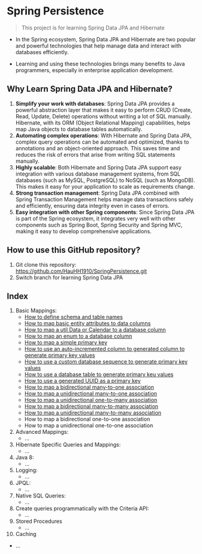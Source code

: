 # Spring Persistence

> This project is for learning Spring Data JPA and Hibernate

- In the Spring ecosystem, Spring Data JPA and Hibernate are two popular and powerful technologies that help manage data
  and interact with databases efficiently.

- Learning and using these technologies brings many benefits to Java programmers, especially in enterprise application
  development.

## Why Learn Spring Data JPA and Hibernate?

1. **Simplify your work with databases**: Spring Data JPA provides a powerful abstraction layer that makes it easy to
   perform CRUD (Create, Read, Update, Delete) operations without writing a lot of SQL manually. Hibernate, with its
   ORM (Object Relational Mapping) capabilities, helps map Java objects to database tables automatically.
2. **Automating complex operations**: With Hibernate and Spring Data JPA, complex query operations can be automated and
   optimized, thanks to annotations and an object-oriented approach. This saves time and reduces the risk of errors that
   arise from writing SQL statements manually.
3. **Highly scalable**: Both Hibernate and Spring Data JPA support easy integration with various database management
   systems, from SQL databases (such as MySQL, PostgreSQL) to NoSQL (such as MongoDB). This makes it easy for your
   application to scale as requirements change.
4. **Strong transaction management**: Spring Data JPA combined with Spring Transaction Management helps manage data
   transactions safely and efficiently, ensuring data integrity even in cases of errors.
5. **Easy integration with other Spring components**: Since Spring Data JPA is part of the Spring ecosystem, it
   integrates very well with other components such as Spring Boot, Spring Security and Spring MVC, making it easy to
   develop comprehensive applications.

## How to use this GitHub repository?

1. Git clone this repository:
   https://github.com/HauHH1910/SpringPersistence.git
2. Switch branch for learning Spring Data JPA

## Index

1. Basic Mappings:
   - [How to define schema and table names](https://github.com/HauHH1910/SpringPersistence/tree/basic-mappings/schema-table-names)
   - [How to map basic entity attributes to data columns](https://github.com/HauHH1910/SpringPersistence/tree/basic-mappings/map-basic-entity-attributes)
   - [How to map a util Data or Calendar to a database column](https://github.com/HauHH1910/SpringPersistence/tree/basic-mappings/map-util-date-or-calendar)
   - [How to map an enum to a database column](https://github.com/HauHH1910/SpringPersistence/tree/basic-mappings/map-enum-to-database-column)
   - [How to map a simple primary key](https://github.com/HauHH1910/SpringPersistence/tree/basic-mappings/map-simple-primary-key)
   - [How to use an auto-incremented column to generated column to generate primary key values](https://github.com/HauHH1910/SpringPersistence/tree/basic-mappings/auto-incremented-column-primary-key)
   - [How to use a custom database sequence to generate primary key values](https://github.com/HauHH1910/SpringPersistence/tree/basic-mappings/custom-sequence-primary-key)
   - [How to use a database table to generate primary keu values](https://github.com/HauHH1910/SpringPersistence/tree/basic-mappings/use-table-to-generate-primary-key)
   - [How to use a generated UUID as a primary key](https://github.com/HauHH1910/SpringPersistence/tree/basic-mappings/generated-primary-key-uuid)
   - [How to map a bidirectional many-to-one association](https://github.com/HauHH1910/SpringPersistence/tree/basic-mappings/bidirectional-many-to-one-association)
   - [How to map a unidirectional many-to-one association](https://github.com/HauHH1910/SpringPersistence/tree/basic-mappings/unidirectional-many-to-one-association)
   - [How to map a unidirectional one-to-many association](https://github.com/HauHH1910/SpringPersistence/tree/basic-mappings/unidirectional-one-to-many-assocation)
   - [How to map a bidirectional many-to-many association](https://github.com/HauHH1910/SpringPersistence/tree/basic-mappings/bidirectional-many-to-many-association)
   - [How to map a unidirectional many-to-many association](https://github.com/HauHH1910/SpringPersistence/tree/basic-mappings/unidirectional-many-to-many-association)
   - How to map a bidirectional one-to-one association
   - How to map a unidirectional one-to-one association
2. Advanced Mappings:
   - ...
3. Hibernate Specific Queries and Mappings:
   - ...
4. Java 8:
   - ...
5. Logging:
   - ...
6. JPQL:
   - ...
7. Native SQL Queries:
   - ...
8. Create queries programmatically with the Criteria API:
   - ...
9. Stored Procedures
   - ...
10. Caching
   - ...